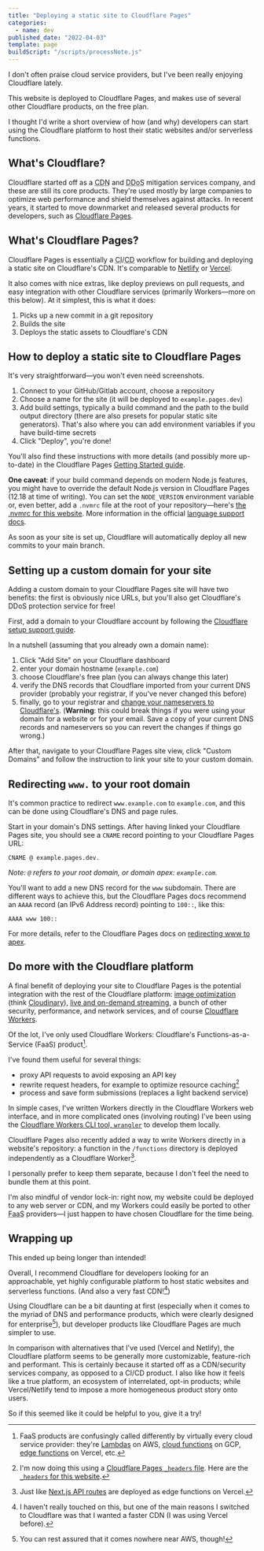 ```yaml
---
title: "Deploying a static site to Cloudflare Pages"
categories:
  - name: dev
published_date: "2022-04-03"
template: page
buildScript: "/scripts/processNote.js"
---
```


I don't often praise cloud service providers, but I've been really enjoying Cloudflare lately.

This website is deployed to Cloudflare Pages, and makes use of several other Cloudflare products, on the free plan.

I thought I'd write a short overview of how (and why) developers can start using the Cloudflare platform to host their static websites and/or serverless functions.

## What's Cloudflare?

Cloudflare started off as a <abbr title="Content Delivery Network">CDN</abbr> and <abbr title="Distributed Denial-of-Service">DDoS</abbr> mitigation services company, and these are still its core products. They're used mostly by large companies to optimize web performance and shield themselves against attacks. In recent years, it started to move downmarket and released several products for developers, such as [Cloudflare Pages](https://pages.cloudflare.com/).

## What's Cloudflare Pages?

Cloudflare Pages is essentially a <abbr title="Continuous Integration">CI</abbr>/<abbr title="Continuous Deployment">CD</abbr> workflow for building and deploying a static site on Cloudflare's CDN. It's comparable to [Netlify](https://www.netlify.com/) or [Vercel](https://vercel.com/).

It also comes with nice extras, like deploy previews on pull requests, and easy integration with other Cloudflare services (primarily Workers—more on this below). At it simplest, this is what it does:

1. Picks up a new commit in a git repository
2. Builds the site
3. Deploys the static assets to Cloudflare's CDN

## How to deploy a static site to Cloudflare Pages

It's very straightforward—you won't even need screenshots.

1. Connect to your GitHub/Gitlab account, choose a repository
2. Choose a name for the site (it will be deployed to `example.pages.dev`)
3. Add build settings, typically a build command and the path to the build output directory (there are also presets for popular static site generators). That's also where you can add environment variables if you have build-time secrets
4. Click "Deploy", you're done!

You'll also find these instructions with more details (and possibly more up-to-date) in the Cloudflare Pages [Getting Started guide](https://developers.cloudflare.com/pages/get-started/).

**One caveat**: if your build command depends on modern Node.js features, you might have to override the default Node.js version in Cloudflare Pages (12.18 at time of writing). You can set the `NODE_VERSION` environment variable or, even better, add a `.nvmrc` file at the root of your repository—here's [the .nvmrc for this website](https://github.com/robinmetral/website/blob/c5cfcd7b2e764361c49ba8a4081828d833f62735/.nvmrc). More information in the official [language support docs](https://developers.cloudflare.com/pages/platform/build-configuration/#language-support-and-tools).

As soon as your site is set up, Cloudflare will automatically deploy all new commits to your main branch.

## Setting up a custom domain for your site

Adding a custom domain to your Cloudflare Pages site will have two benefits: the first is obviously nice URLs, but you'll also get Cloudflare's DDoS protection service for free!

First, add a domain to your Cloudflare account by following the [Cloudflare setup support guide](https://support.cloudflare.com/hc/en-us/articles/201720164#2YulMb5YJTVnMxgAgNWdS2).

In a nutshell (assuming that you already own a domain name):

1. Click "Add Site" on your Cloudflare dashboard
2. enter your domain hostname (`example.com`)
3. choose Cloudflare's free plan (you can always change this later)
4. verify the DNS records that Cloudflare imported from your current DNS provider (probably your registrar, if you've never changed this before)
5. finally, go to your registrar and [change your nameservers to Cloudflare's](https://developers.cloudflare.com/dns/zone-setups/full-setup/setup/). (**Warning**: this could break things if you were using your domain for a website or for your email. Save a copy of your current DNS records and nameservers so you can revert the changes if things go wrong.)

After that, navigate to your Cloudflare Pages site view, click "Custom Domains" and follow the instruction to link your site to your custom domain.

## Redirecting `www.` to your root domain

It's common practice to redirect `www.example.com` to `example.com`, and this can be done using Cloudflare's DNS and page rules.

Start in your domain's DNS settings. After having linked your Cloudflare Pages site, you should see a `CNAME` record pointing to your Cloudflare Pages URL:

```
CNAME @ example.pages.dev.
```

_Note: `@` refers to your root domain, or domain apex: `example.com`._

You'll want to add a new DNS record for the `www` subdomain. There are different ways to achieve this, but the Cloudflare Pages docs recommend an `AAAA` record (an IPv6 Address record) pointing to `100::`, like this:

```
AAAA www 100::
```

For more details, refer to the Cloudflare Pages docs on [redirecting www to apex](https://developers.cloudflare.com/pages/how-to/www-redirect/).

## Do more with the Cloudflare platform

A final benefit of deploying your site to Cloudflare Pages is the potential integration with the rest of the Cloudflare platform:
[image optimization](https://www.cloudflare.com/products/cloudflare-images/) (think [Cloudinary](https://cloudinary.com/)), [live and on-demand streaming](https://www.cloudflare.com/products/cloudflare-stream/), a bunch of other security, performance, and network services, and of course [Cloudflare Workers](https://workers.cloudflare.com/).

Of the lot, I've only used Cloudflare Workers: Cloudflare's Functions-as-a-Service (FaaS) product[^1].

I've found them useful for several things:

- proxy API requests to avoid exposing an API key
- rewrite request headers, for example to optimize resource caching[^2]
- process and save form submissions (replaces a light backend service)

In simple cases, I've written Workers directly in the Cloudflare Workers web interface, and in more complicated ones (involving routing) I've been using the [Cloudflare Workers CLI tool, `wrangler`](https://github.com/cloudflare/wrangler) to develop them locally.

Cloudflare Pages also recently added a way to write Workers directly in a website's repository: a function in the `/functions` directory is deployed independently as a Cloudflare Worker[^3].

I personally prefer to keep them separate, because I don't feel the need to bundle them at this point.

I'm also mindful of vendor lock-in: right now, my website could be deployed to any web server or CDN, and my Workers could easily be ported to other <abbr title="Functions-as-a-Service">FaaS</abbr> providers—I just happen to have chosen Cloudflare for the time being.

## Wrapping up

This ended up being longer than intended!

Overall, I recommend Cloudflare for developers looking for an approachable, yet highly configurable platform to host static websites and serverless functions. (And also a very fast CDN![^4])

Using Cloudflare can be a bit daunting at first (especially when it comes to the myriad of DNS and performance products, which were clearly designed for enterprise[^5]), but developer products like Cloudflare Pages are much simpler to use.

In comparison with alternatives that I've used (Vercel and Netlify), the Cloudflare platform seems to be generally more customizable, feature-rich and performant. This is certainly because it started off as a CDN/security services company, as opposed to a CI/CD product. I also like how it feels like a true platform, an ecosystem of interrelated, opt-in products; while Vercel/Netlify tend to impose a more homogeneous product story onto users.

So if this seemed like it could be helpful to you, give it a try!

[^1]: FaaS products are confusingly called differently by virtually every cloud service provider: they're [Lambdas](https://aws.amazon.com/lambda/) on AWS, [cloud functions](https://cloud.google.com/functions/) on GCP, [edge functions](https://vercel.com/features/edge-functions) on Vercel, etc.
[^2]: I'm now doing this using a [Cloudflare Pages `_headers` file](https://developers.cloudflare.com/pages/platform/headers/). Here are the [`_headers` for this website](https://github.com/robinmetral/website/blob/c5cfcd7b2e764361c49ba8a4081828d833f62735/public/_headers).
[^3]: Just like [Next.js API routes](https://nextjs.org/learn/basics/api-routes) are deployed as edge functions on Vercel.
[^4]: I haven't really touched on this, but one of the main reasons I switched to Cloudflare was that I wanted a faster CDN (I was using Vercel before).
[^5]: You can rest assured that it comes nowhere near AWS, though!
